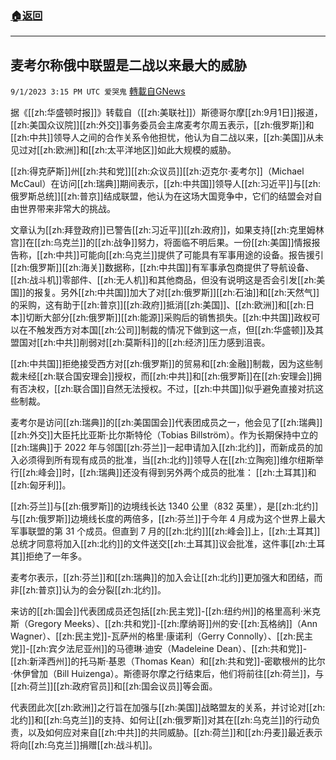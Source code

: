 ###  [:house:返回](README.md)
---


## 麦考尔称俄中联盟是二战以来最大的威胁
`9/1/2023 3:15 PM UTC 爱哭鬼` [轉載自GNews](https://gnews.org/articles/1631533)

据《[[zh:华盛顿时报]]》转载自（[[zh:美联社]]）斯德哥尔摩[[zh:9月1日]]报道，[[zh:美国众议院]][[zh:外交]]事务委员会主席麦考尔周五表示，[[zh:俄罗斯]]和[[zh:中共]]领导人之间的合作关系令他担忧，他认为自二战以来，[[zh:美国]]从未见过对[[zh:欧洲]]和[[zh:太平洋地区]]如此大规模的威胁。

[[zh:得克萨斯]]州[[zh:共和党]][[zh:众议员]][[zh:迈克尔·麦考尔]]（Michael McCaul）在访问[[zh:瑞典]]期间表示，[[zh:中共国]]领导人[[zh:习近平]]与[[zh:俄罗斯总统]][[zh:普京]]结成联盟，他认为在这场大国竞争中，它们的结盟会对自由世界带来非常大的挑战。


文章认为[[zh:拜登政府]]已警告[[zh:习近平]][[zh:政府]]，如果支持[[zh:克里姆林宫]]在[[zh:乌克兰]]的[[zh:战争]]努力，将面临不明后果。一份[[zh:美国]]情报报告称，[[zh:中共]]可能向[[zh:乌克兰]]提供了可能具有军事用途的设备。报告援引[[zh:俄罗斯]][[zh:海关]]数据称，[[zh:中共国]]有军事承包商提供了导航设备、[[zh:战斗机]]零部件、[[zh:无人机]]和其他商品，但没有说明这是否会引发[[zh:美国]]的报复。另外[[zh:中共国]]加大了对[[zh:俄罗斯]][[zh:石油]]和[[zh:天然气]]的采购，这有助于[[zh:普京]][[zh:政府]]抵消[[zh:美国]]、[[zh:欧洲]]和[[zh:日本]]切断大部分[[zh:俄罗斯]][[zh:能源]]采购后的销售损失。[[zh:中共国]]政权可以在不触发西方对本国[[zh:公司]]制裁的情况下做到这一点，但[[zh:华盛顿]]及其盟国对[[zh:中共]]削弱对[[zh:莫斯科]]的[[zh:经济]]压力感到沮丧。


[[zh:中共国]]拒绝接受西方对[[zh:俄罗斯]]的贸易和[[zh:金融]]制裁，因为这些制裁未经[[zh:联合国安理会]]授权，而[[zh:中共]]和[[zh:俄罗斯]]在[[zh:安理会]]拥有否决权，[[zh:联合国]]自然无法授权。不过，[[zh:中共国]]似乎避免直接对抗这些制裁。


麦考尔是访问[[zh:瑞典]]的[[zh:美国国会]]代表团成员之一，他会见了[[zh:瑞典]][[zh:外交]]大臣托比亚斯·比尔斯特伦（Tobias Billström）。作为长期保持中立的[[zh:瑞典]]于 2022 年与邻国[[zh:芬兰]]一起申请加入[[zh:北约]]，而新成员的加入必须得到所有现有成员的批准，当[[zh:北约]]领导人在[[zh:立陶宛]]维尔纽斯举行[[zh:峰会]]时，[[zh:瑞典]]还没有得到另外两个成员的批准： [[zh:土耳其]]和[[zh:匈牙利]]。


[[zh:芬兰]]与[[zh:俄罗斯]]的边境线长达 1340 公里（832 英里），是[[zh:北约]]与[[zh:俄罗斯]]边境线长度的两倍多，[[zh:芬兰]]于今年 4 月成为这个世界上最大军事联盟的第 31 个成员。但直到 7 月的[[zh:北约]][[zh:峰会]]上，[[zh:土耳其]]总统才同意将加入[[zh:北约]]的文件送交[[zh:土耳其]]议会批准，这件事[[zh:土耳其]]拒绝了一年多。


麦考尔表示，[[zh:芬兰]]和[[zh:瑞典]]的加入会让[[zh:北约]]更加强大和团结，而非[[zh:普京]]认为的会分裂[[zh:北约]]。


来访的[[zh:国会]]代表团成员还包括[[zh:民主党]]-[[zh:纽约州]]的格里高利·米克斯（Gregory Meeks）、[[zh:共和党]]-[[zh:摩纳哥]]州的安·[[zh:瓦格纳]]（Ann Wagner）、[[zh:民主党]]-瓦萨州的格里·康诺利（Gerry Connolly）、[[zh:民主党]]-[[zh:宾夕法尼亚州]]的马德琳·迪安（Madeleine Dean）、[[zh:共和党]]-[[zh:新泽西州]]的托马斯·基恩（Thomas Kean）和[[zh:共和党]]-密歇根州的比尔·休伊曾加（Bill Huizenga）。斯德哥尔摩之行结束后，他们将前往[[zh:荷兰]]，与[[zh:荷兰]][[zh:政府官员]]和[[zh:国会议员]]等会面。


代表团此次[[zh:欧洲]]之行旨在加强与[[zh:美国]]战略盟友的关系，并讨论对[[zh:北约]]和[[zh:乌克兰]]的支持、如何让[[zh:俄罗斯]]对其在[[zh:乌克兰]]的行动负责，以及如何应对来自[[zh:中共]]的共同威胁。[[zh:荷兰]]和[[zh:丹麦]]最近表示将向[[zh:乌克兰]]捐赠[[zh:战斗机]]。
